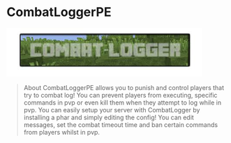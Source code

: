 # CombatLoggerPE

<a align="right"><img src="https://github.com/PlexOfDevs/CombatLoggerPE/blob/master/poggit-icon.jpg"></img></a>

>About CombatLoggerPE allows you to punish and control players that try to combat log! You can prevent players from executing, specific commands in pvp or even kill them when they attempt to log while in pvp. You can easily setup your server with CombatLogger by installing a phar and simply editing the config! You can edit messages, set the combat timeout time and ban certain commands from players whilst in pvp.
